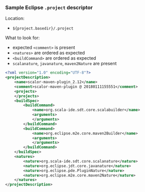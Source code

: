 
### Sample Eclipse `.project` descriptor

Location:
* `${project.basedir}/.project`

What to look for:
* expected `<comment>` is present
* `<natures>` are ordered as expected 
* `<buildCommand>` are ordered as expected
* `scalanature`, `javanature`, `maven2Nature` are present

```xml
<?xml version="1.0" encoding="UTF-8"?>
<projectDescription>
    <name>scalor-maven-plugin_2.12</name>
    <comment>scalor-maven-plugin @ 20180111155551</comment>
    <projects>
    </projects>
    <buildSpec>
        <buildCommand>
            <name>org.scala-ide.sdt.core.scalabuilder</name>
            <arguments>
            </arguments>
        </buildCommand>
        <buildCommand>
            <name>org.eclipse.m2e.core.maven2Builder</name>
            <arguments>
            </arguments>
        </buildCommand>
    </buildSpec>
    <natures>
        <nature>org.scala-ide.sdt.core.scalanature</nature>
        <nature>org.eclipse.jdt.core.javanature</nature>
        <nature>org.eclipse.pde.PluginNature</nature>
        <nature>org.eclipse.m2e.core.maven2Nature</nature>
    </natures>
</projectDescription>
```
